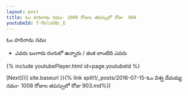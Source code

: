 ```yaml
---
layout: post
title: ఓం హరినామ నమః- 1008 రోజుల తపస్సులో రోజు  904
youtubeId: f-MalxGBc_E
---
```

 
 
 ఓం హరినామ నమః  
 
 -  ఎవరు బంగారు రంగులో ఉన్నారు / జింక లాంటిది ఎవరు 
 
  
 
  
 
 
 
 
 
 


{% include youtubePlayer.html id=page.youtubeId %}
 
[Next]({{ site.baseurl }}{% link  split1/_posts/2016-07-15-ఓం విశ్వ దేవయ్య నమః- 1008 రోజుల తపస్సులో రోజు  903.md%})
 
